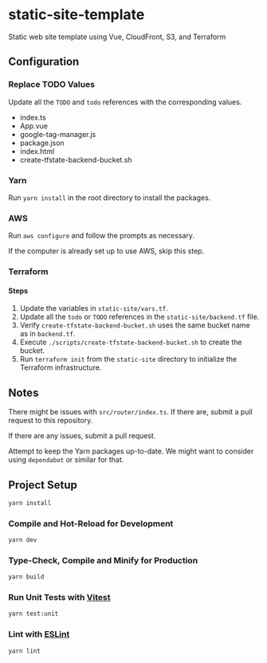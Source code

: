 # static-site-template
Static web site template using Vue, CloudFront, S3, and Terraform

## Configuration

### Replace TODO Values

Update all the `TODO` and `todo` references with the corresponding values.
- index.ts
- App.vue
- google-tag-manager.js
- package.json
- index.html
- create-tfstate-backend-bucket.sh

### Yarn

Run `yarn install` in the root directory to install the packages.

### AWS

Run `aws configure` and follow the prompts as necessary.

If the computer is already set up to use AWS, skip this step.

### Terraform

#### Steps

1. Update the variables in `static-site/vars.tf`.
2. Update all the `todo` or `TODO` references in the `static-site/backend.tf` file.
3. Verify `create-tfstate-backend-bucket.sh` uses the same bucket name as in `backend.tf`.
4. Execute `./scripts/create-tfstate-backend-bucket.sh` to create the bucket. 
5. Run `terraform init` from the `static-site` directory to initialize the Terraform infrastructure.

## Notes

There might be issues with `src/router/index.ts`. If there are, submit a pull request to this repository.

If there are any issues, submit a pull request.

Attempt to keep the Yarn packages up-to-date. We might want to consider using `dependabot` or similar for that.

## Project Setup

```sh
yarn install
```

### Compile and Hot-Reload for Development

```sh
yarn dev
```

### Type-Check, Compile and Minify for Production

```sh
yarn build
```

### Run Unit Tests with [Vitest](https://vitest.dev/)

```sh
yarn test:unit
```

### Lint with [ESLint](https://eslint.org/)

```sh
yarn lint
```

